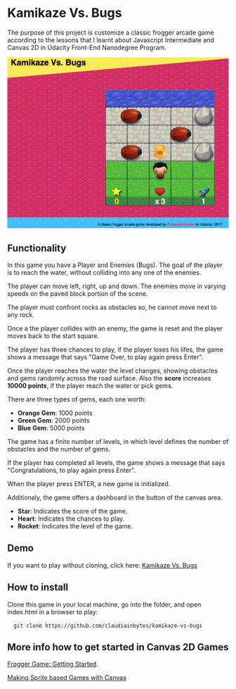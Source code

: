 Kamikaze Vs. Bugs
===============================

The purpose of this project is customize a classic frogger arcade game according to the lessons that I learnt about Javascript Intermediate and Canvas 2D in Udacity Front-End Nanodegree Program.

![alt kamikazevsbugs](https://github.com/claudiainbytes/kamikaze-vs-bugs/blob/master/about/screenshot.png)

## Functionality

In this game you have a Player and Enemies (Bugs). The goal of the player is to reach the water, without colliding into any one of the enemies.

The player can move left, right, up and down. The enemies move in varying speeds on the paved block portion of the scene.

The player must confront rocks as obstacles so, he cannot move next to any rock.

Once a the player collides with an enemy, the game is reset and the player moves back to the start square.

The player has three chances to play, if the player loses his lifes, the game shows a message that says "Game Over, to play again press Enter".

Once the player reaches the water the level changes, showing obstacles and gems randomly across the road surface. Also the **score** increases **10000 points**, if the player reach the water or pick gems.

There are three types of gems, each one worth:

 - **Orange Gem**: 1000 points
 - **Green Gem**: 2000 points
 - **Blue Gem**: 5000 points

The game has a finite number of levels, in which level defines the number of obstacles and the number of gems.

If the player has completed all levels, the game shows a message that says "Congratulations, to play again press Enter".

When the player press ENTER, a new game is initialized.

Additionaly, the game offers a dashboard in the button of the canvas area.

 - **Star**: Indicates the score of the game.
 - **Heart**: Indicates the chances to play.
 - **Rocket**: Indicates the level of the game.

## Demo

If you want to play without cloning, click here: [Kamikaze Vs. Bugs](https://github.com/claudiainbytes/kamikaze-vs-bugs)

## How to install

Clone this game in your local machine, go into the folder, and open index.html in a browser to play:
```
  git clone https://github.com/claudiainbytes/kamikaze-vs-bugs

```

## More info how to get started in Canvas 2D Games

[Frogger Game: Getting Started](https://docs.google.com/document/d/1v01aScPjSWCCWQLIpFqvg3-vXLH2e8_SZQKC8jNO0Dc/pub?embedded=true).

[Making Sprite based Games with Canvas](http://jlongster.com/Making-Sprite-based-Games-with-Canvas)